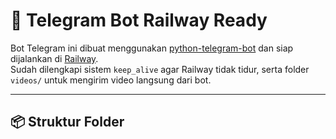 # 🚀 Telegram Bot Railway Ready

Bot Telegram ini dibuat menggunakan [python-telegram-bot](https://github.com/python-telegram-bot/python-telegram-bot) dan siap dijalankan di [Railway](https://railway.app).  
Sudah dilengkapi sistem `keep_alive` agar Railway tidak tidur, serta folder `videos/` untuk mengirim video langsung dari bot.

---

## 📦 Struktur Folder
